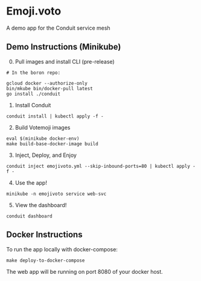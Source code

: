 # Emoji.voto

A demo app for the Conduit service mesh

## Demo Instructions (Minikube)

0. Pull images and install CLI (pre-release)

```
# In the boron repo:

gcloud docker --authorize-only
bin/mkube bin/docker-pull latest
go install ./conduit
```

1. Install Conduit

```
conduit install | kubectl apply -f -
```

2. Build Votemoji images

```
eval $(minikube docker-env)
make build-base-docker-image build
```

3. Inject, Deploy, and Enjoy

```
conduit inject emojivoto.yml --skip-inbound-ports=80 | kubectl apply -f -
```

4. Use the app!

```
minikube -n emojivoto service web-svc
```

5. View the dashboard!

```
conduit dashboard
```

## Docker Instructions

To run the app locally with docker-compose:

```
make deploy-to-docker-compose
```

The web app will be running on port 8080 of your docker host.
